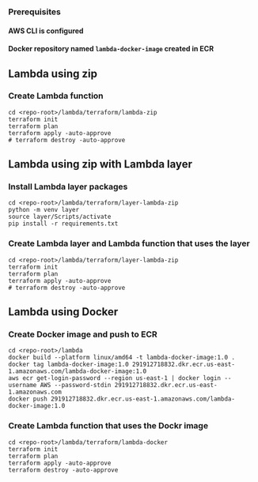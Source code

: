 ### Prerequisites
#### AWS CLI is configured
#### Docker repository named `lambda-docker-image` created in ECR

## Lambda using zip
### Create Lambda function
```
cd <repo-root>/lambda/terraform/lambda-zip
terraform init
terraform plan
terraform apply -auto-approve
# terraform destroy -auto-approve
```

## Lambda using zip with Lambda layer
### Install Lambda layer packages
```
cd <repo-root>/lambda/terraform/layer-lambda-zip
python -m venv layer
source layer/Scripts/activate
pip install -r requirements.txt
```

### Create Lambda layer and Lambda function that uses the layer
```
cd <repo-root>/lambda/terraform/layer-lambda-zip
terraform init
terraform plan
terraform apply -auto-approve
# terraform destroy -auto-approve
```

## Lambda using Docker
### Create Docker image and push to ECR
```
cd <repo-root>/lambda
docker build --platform linux/amd64 -t lambda-docker-image:1.0 .
docker tag lambda-docker-image:1.0 291912718832.dkr.ecr.us-east-1.amazonaws.com/lambda-docker-image:1.0
aws ecr get-login-password --region us-east-1 | docker login --username AWS --password-stdin 291912718832.dkr.ecr.us-east-1.amazonaws.com
docker push 291912718832.dkr.ecr.us-east-1.amazonaws.com/lambda-docker-image:1.0
```

### Create Lambda function that uses the Dockr image
```
cd <repo-root>/lambda/terraform/lambda-docker
terraform init
terraform plan
terraform apply -auto-approve
terraform destroy -auto-approve
```